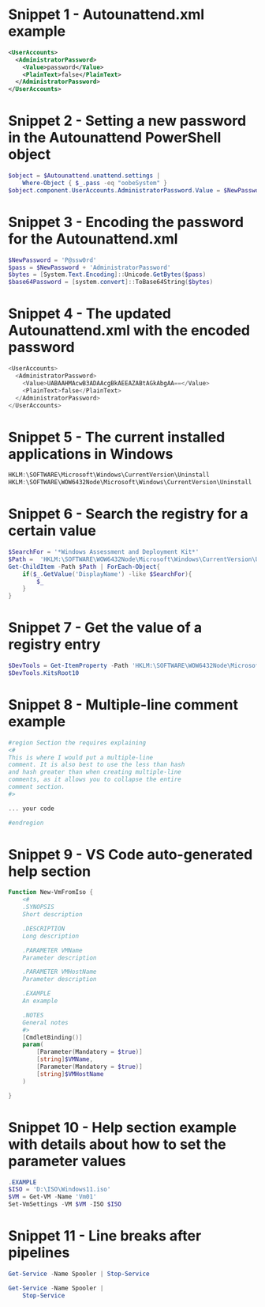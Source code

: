 ﻿# Snippet 1 - Autounattend.xml example
```xml
<UserAccounts>
  <AdministratorPassword>
    <Value>password</Value>
    <PlainText>false</PlainText>
  </AdministratorPassword>
</UserAccounts>
```

# Snippet 2 - Setting a new password in the Autounattend PowerShell object
```powershell
$object = $Autounattend.unattend.settings |
    Where-Object { $_.pass -eq "oobeSystem" }
$object.component.UserAccounts.AdministratorPassword.Value = $NewPassword
```

# Snippet 3 - Encoding the password for the Autounattend.xml
```powershell
$NewPassword = 'P@ssw0rd'
$pass = $NewPassword + 'AdministratorPassword'
$bytes = [System.Text.Encoding]::Unicode.GetBytes($pass)
$base64Password = [system.convert]::ToBase64String($bytes)
```

# Snippet 4 - The updated Autounattend.xml with the encoded password
```powershell
<UserAccounts>
  <AdministratorPassword>
    <Value>UABAAHMAcwB3ADAAcgBkAEEAZABtAGkAbgAA==</Value>
    <PlainText>false</PlainText>
  </AdministratorPassword>
</UserAccounts>
```

# Snippet 5 - The current installed applications in Windows
```powershell
HKLM:\SOFTWARE\Microsoft\Windows\CurrentVersion\Uninstall
HKLM:\SOFTWARE\WOW6432Node\Microsoft\Windows\CurrentVersion\Uninstall
```

# Snippet 6 - Search the registry for a certain value
```powershell
$SearchFor = '*Windows Assessment and Deployment Kit*'
$Path =  'HKLM:\SOFTWARE\WOW6432Node\Microsoft\Windows\CurrentVersion\Uninstall'
Get-ChildItem -Path $Path | ForEach-Object{
    if($_.GetValue('DisplayName') -like $SearchFor){
        $_
    }
}
```

# Snippet 7 - Get the value of a registry entry
```powershell
$DevTools = Get-ItemProperty -Path 'HKLM:\SOFTWARE\WOW6432Node\Microsoft\Windows Kits\Installed Roots'
$DevTools.KitsRoot10
```

# Snippet 8 - Multiple-line comment example
```powershell
#region Section the requires explaining
<#
This is where I would put a multiple-line
comment. It is also best to use the less than hash
and hash greater than when creating multiple-line
comments, as it allows you to collapse the entire
comment section.
#>

... your code

#endregion
```

# Snippet 9 - VS Code auto-generated help section
```powershell
Function New-VmFromIso {
    <#
    .SYNOPSIS
    Short description

    .DESCRIPTION
    Long description

    .PARAMETER VMName
    Parameter description

    .PARAMETER VMHostName
    Parameter description

    .EXAMPLE
    An example

    .NOTES
    General notes
    #>
    [CmdletBinding()]
    param(
        [Parameter(Mandatory = $true)]
        [string]$VMName,
        [Parameter(Mandatory = $true)]
        [string]$VMHostName
    )

}
```

# Snippet 10 - Help section example with details about how to set the parameter values
```powershell
.EXAMPLE
$ISO = 'D:\ISO\Windows11.iso'
$VM = Get-VM -Name 'Vm01'
Set-VmSettings -VM $VM -ISO $ISO
```

# Snippet 11 - Line breaks after pipelines
```powershell
Get-Service -Name Spooler | Stop-Service

Get-Service -Name Spooler |
    Stop-Service
```